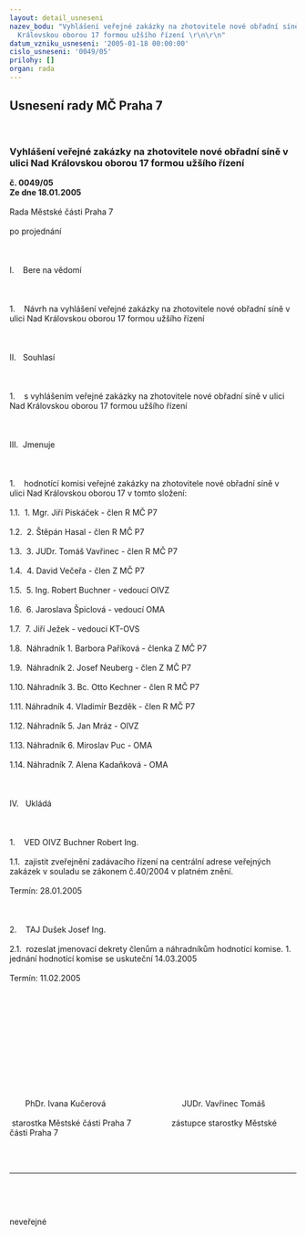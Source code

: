 ```yaml
---
layout: detail_usneseni
nazev_bodu: "Vyhlášení veřejné zakázky na zhotovitele nové obřadní síně v ulici Nad
  Královskou oborou 17 formou užšího řízení \r\n\r\n"
datum_vzniku_usneseni: '2005-01-18 00:00:00'
cislo_usneseni: '0049/05'
prilohy: []
organ: rada
---
```

<div id="ucUsn_pList" class="usn">
	<span><h2>Usnesení rady MČ Praha 7 </h2>
<br></span><div class="standBody">
<span><h3>Vyhlášení veřejné zakázky na zhotovitele nové obřadní síně v ulici Nad Královskou oborou 17 formou užšího řízení 

</h3></span><div class="center">
		<strong>č. 0049/05</strong><br>
	</div>
<div class="center">
		<strong>Ze dne 18.01.2005</strong><br><br>
	</div>
<p class="MsoPlainText" style="MARGIN: 0cm 0cm 0pt">Rada Městské části Praha 7 </p>
<br><p class="MsoPlainText" style="MARGIN: 0cm 0cm 0pt">po projednání</p>
<br><p class="MsoPlainText" style="MARGIN: 0cm 0cm 0pt"> </p>
<br><p class="MsoPlainText" style="MARGIN: 0cm 0cm 0pt">I.<span style="mso-tab-count: 1">    </span>Bere na vědomí</p>
<br><p class="MsoPlainText" style="MARGIN: 0cm 0cm 0pt"> </p>
<br><p class="MsoPlainText" style="MARGIN: 0cm 0cm 0pt">1.<span style="mso-tab-count: 1">    </span>Návrh na vyhlášení veřejné zakázky na zhotovitele nové obřadní síně v ulici Nad Královskou oborou 17 formou užšího řízení </p>
<br><p class="MsoPlainText" style="MARGIN: 0cm 0cm 0pt"> </p>
<br><p class="MsoPlainText" style="MARGIN: 0cm 0cm 0pt">II.<span style="mso-tab-count: 1">   </span>Souhlasí</p>
<br><p class="MsoPlainText" style="MARGIN: 0cm 0cm 0pt"> </p>
<br><p class="MsoPlainText" style="MARGIN: 0cm 0cm 0pt">1.<span style="mso-tab-count: 1">    </span>s vyhlášením veřejné zakázky na zhotovitele nové obřadní síně v ulici Nad Královskou oborou 17 formou užšího řízení </p>
<br><p class="MsoPlainText" style="MARGIN: 0cm 0cm 0pt"> </p>
<br><p class="MsoPlainText" style="MARGIN: 0cm 0cm 0pt">III.<span style="mso-tab-count: 1">  </span>Jmenuje</p>
<br><p class="MsoPlainText" style="MARGIN: 0cm 0cm 0pt"> </p>
<br><p class="MsoPlainText" style="MARGIN: 0cm 0cm 0pt">1.<span style="mso-tab-count: 1">    </span>hodnotící komisi veřejné zakázky na zhotovitele nové obřadní síně v ulici Nad Královskou oborou 17 v tomto složení:</p>
<br><p class="MsoPlainText" style="MARGIN: 0cm 0cm 0pt">1.1.<span style="mso-tab-count: 1">  </span>1. Mgr. Jiří Piskáček - člen R MČ P7</p>
<br><p class="MsoPlainText" style="MARGIN: 0cm 0cm 0pt">1.2.<span style="mso-tab-count: 1">  </span>2. Štěpán Hasal - člen R MČ P7</p>
<br><p class="MsoPlainText" style="MARGIN: 0cm 0cm 0pt">1.3.<span style="mso-tab-count: 1">  </span>3. JUDr. Tomáš Vavřinec - člen R MČ P7</p>
<br><p class="MsoPlainText" style="MARGIN: 0cm 0cm 0pt">1.4.<span style="mso-tab-count: 1">  </span>4. David Večeřa - člen Z MČ P7</p>
<br><p class="MsoPlainText" style="MARGIN: 0cm 0cm 0pt">1.5.<span style="mso-tab-count: 1">  </span>5. Ing. Robert Buchner - vedoucí OIVZ</p>
<br><p class="MsoPlainText" style="MARGIN: 0cm 0cm 0pt">1.6.<span style="mso-tab-count: 1">  </span>6. Jaroslava Špiclová - vedoucí OMA</p>
<br><p class="MsoPlainText" style="MARGIN: 0cm 0cm 0pt">1.7.<span style="mso-tab-count: 1">  </span>7. Jiří Ježek - vedoucí KT-OVS</p>
<br><p class="MsoPlainText" style="MARGIN: 0cm 0cm 0pt">1.8.<span style="mso-tab-count: 1">  </span>Náhradník 1. Barbora Paříková - členka Z MČ P7</p>
<br><p class="MsoPlainText" style="MARGIN: 0cm 0cm 0pt">1.9.<span style="mso-tab-count: 1">  </span>Náhradník 2. Josef Neuberg - člen Z MČ P7</p>
<br><p class="MsoPlainText" style="MARGIN: 0cm 0cm 0pt">1.10.<span style="mso-tab-count: 1"> </span>Náhradník 3. Bc. Otto Kechner - člen R MČ P7</p>
<br><p class="MsoPlainText" style="MARGIN: 0cm 0cm 0pt">1.11.<span style="mso-tab-count: 1"> </span>Náhradník 4. Vladimír Bezděk - člen R MČ P7</p>
<br><p class="MsoPlainText" style="MARGIN: 0cm 0cm 0pt">1.12.<span style="mso-tab-count: 1"> </span>Náhradník 5. Jan Mráz - OIVZ</p>
<br><p class="MsoPlainText" style="MARGIN: 0cm 0cm 0pt">1.13.<span style="mso-tab-count: 1"> </span>Náhradník 6. Miroslav Puc - OMA</p>
<br><p class="MsoPlainText" style="MARGIN: 0cm 0cm 0pt">1.14.<span style="mso-tab-count: 1"> </span>Náhradník 7. Alena Kadaňková - OMA</p>
<br><p class="MsoPlainText" style="MARGIN: 0cm 0cm 0pt"> </p>
<br><p class="MsoPlainText" style="MARGIN: 0cm 0cm 0pt">IV.<span style="mso-tab-count: 1">   </span>Ukládá</p>
<br><p class="MsoPlainText" style="MARGIN: 0cm 0cm 0pt"> </p>
<br><p class="MsoPlainText" style="MARGIN: 0cm 0cm 0pt">1.<span style="mso-tab-count: 1">    </span>VED OIVZ Buchner Robert Ing.</p>
<br><p class="MsoPlainText" style="MARGIN: 0cm 0cm 0pt">1.1.<span style="mso-tab-count: 1">  </span>zajistit zveřejnění zadávacího řízení na centrální adrese veřejných zakázek v souladu se zákonem č.40/2004 v platném znění.</p>
<br><p class="MsoPlainText" style="MARGIN: 0cm 0cm 0pt">Termín: 28.01.2005</p>
<br><p class="MsoPlainText" style="MARGIN: 0cm 0cm 0pt"> </p>
<br><p class="MsoPlainText" style="MARGIN: 0cm 0cm 0pt">2.<span style="mso-tab-count: 1">    </span>TAJ Dušek Josef Ing.</p>
<br><p class="MsoPlainText" style="MARGIN: 0cm 0cm 0pt">2.1.<span style="mso-tab-count: 1">  </span>rozeslat jmenovací dekrety členům a náhradníkům hodnotící komise. 1. jednání hodnotící komise se uskuteční 14.03.2005</p>
<br><p class="MsoPlainText" style="MARGIN: 0cm 0cm 0pt">Termín: 11.02.2005</p>
<br><p class="MsoPlainText" style="MARGIN: 0cm 0cm 0pt"><?xml:namespace prefix = o ns = "urn:schemas-microsoft-com:office:office" /><p> </p></p>
<br><p class="MsoPlainText" style="MARGIN: 0cm 0cm 0pt"><p> </p></p>
<br><p class="MsoPlainText" style="MARGIN: 0cm 0cm 0pt"><p> </p></p>
<br><p class="MsoPlainText" style="MARGIN: 0cm 0cm 0pt"><span style="mso-spacerun: yes">       </span>PhDr. Ivana Kučerová<span style="mso-tab-count: 4">                    </span><span style="mso-spacerun: yes">              </span>JUDr. Vavřinec Tomáš</p>
<br><p class="MsoPlainText" style="MARGIN: 0cm 0cm 0pt"><span style="mso-spacerun: yes"> </span>starostka Městské části Praha 7<span style="mso-tab-count: 3">               </span><span style="mso-spacerun: yes">   </span>zástupce starostky Městské části Praha 7</p>
<br><p class="MsoPlainText" style="MARGIN: 0cm 0cm 0pt"><p><br><hr><br></p></p>
<br><p>neveřejné</p>
<br><p class="MsoPlainText" style="MARGIN: 0cm 0cm 0pt"> </p>
</div>
</div>